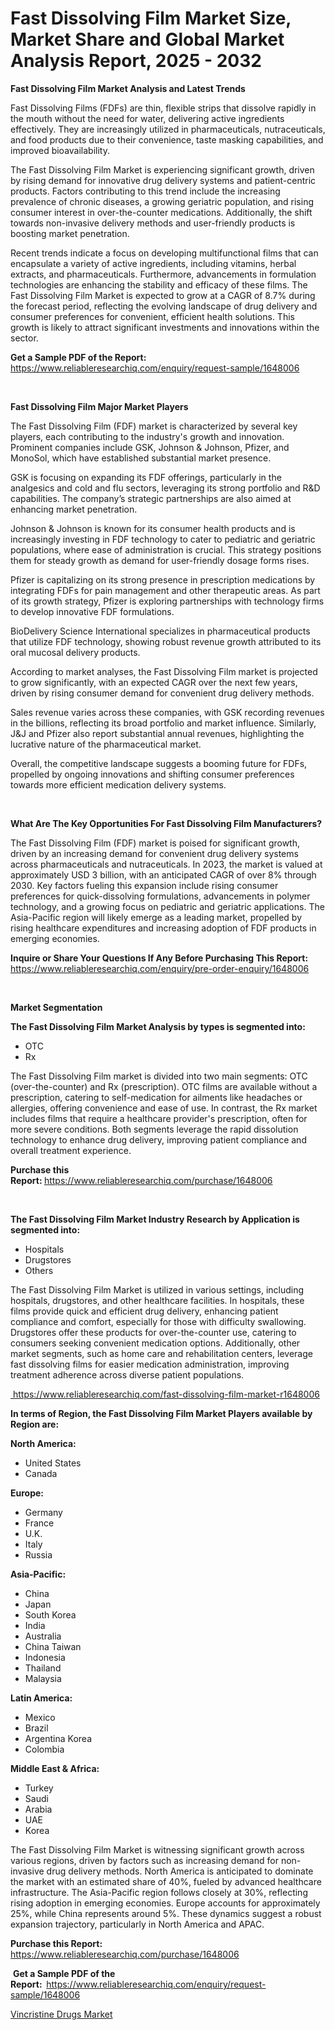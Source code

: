 <p><h1>Fast Dissolving Film Market Size, Market Share and Global Market Analysis Report, 2025 - 2032</h1></p><p><strong>Fast Dissolving Film Market Analysis and Latest Trends</strong></p>
<p><p>Fast Dissolving Films (FDFs) are thin, flexible strips that dissolve rapidly in the mouth without the need for water, delivering active ingredients effectively. They are increasingly utilized in pharmaceuticals, nutraceuticals, and food products due to their convenience, taste masking capabilities, and improved bioavailability.</p><p>The Fast Dissolving Film Market is experiencing significant growth, driven by rising demand for innovative drug delivery systems and patient-centric products. Factors contributing to this trend include the increasing prevalence of chronic diseases, a growing geriatric population, and rising consumer interest in over-the-counter medications. Additionally, the shift towards non-invasive delivery methods and user-friendly products is boosting market penetration.</p><p>Recent trends indicate a focus on developing multifunctional films that can encapsulate a variety of active ingredients, including vitamins, herbal extracts, and pharmaceuticals. Furthermore, advancements in formulation technologies are enhancing the stability and efficacy of these films. The Fast Dissolving Film Market is expected to grow at a CAGR of 8.7% during the forecast period, reflecting the evolving landscape of drug delivery and consumer preferences for convenient, efficient health solutions. This growth is likely to attract significant investments and innovations within the sector.</p></p>
<p><strong>Get a Sample PDF of the Report:&nbsp;</strong> <a href="https://www.reliableresearchiq.com/enquiry/request-sample/1648006?utm_campaign=3318&utm_medium=2&utm_source=Github&utm_content=ia&utm_term=08032025&utm_id=fast-dissolving-film">https://www.reliableresearchiq.com/enquiry/request-sample/1648006</a></p>
<p>&nbsp;</p>
<p><strong>Fast Dissolving Film Major Market Players</strong></p>
<p><p>The Fast Dissolving Film (FDF) market is characterized by several key players, each contributing to the industry's growth and innovation. Prominent companies include GSK, Johnson & Johnson, Pfizer, and MonoSol, which have established substantial market presence. </p><p>GSK is focusing on expanding its FDF offerings, particularly in the analgesics and cold and flu sectors, leveraging its strong portfolio and R&D capabilities. The company’s strategic partnerships are also aimed at enhancing market penetration.</p><p>Johnson & Johnson is known for its consumer health products and is increasingly investing in FDF technology to cater to pediatric and geriatric populations, where ease of administration is crucial. This strategy positions them for steady growth as demand for user-friendly dosage forms rises.</p><p>Pfizer is capitalizing on its strong presence in prescription medications by integrating FDFs for pain management and other therapeutic areas. As part of its growth strategy, Pfizer is exploring partnerships with technology firms to develop innovative FDF formulations.</p><p>BioDelivery Science International specializes in pharmaceutical products that utilize FDF technology, showing robust revenue growth attributed to its oral mucosal delivery products. </p><p>According to market analyses, the Fast Dissolving Film market is projected to grow significantly, with an expected CAGR over the next few years, driven by rising consumer demand for convenient drug delivery methods.</p><p>Sales revenue varies across these companies, with GSK recording revenues in the billions, reflecting its broad portfolio and market influence. Similarly, J&J and Pfizer also report substantial annual revenues, highlighting the lucrative nature of the pharmaceutical market.</p><p>Overall, the competitive landscape suggests a booming future for FDFs, propelled by ongoing innovations and shifting consumer preferences towards more efficient medication delivery systems.</p></p>
<p>&nbsp;</p>
<p><strong>What Are The Key Opportunities For Fast Dissolving Film Manufacturers?</strong></p>
<p><p>The Fast Dissolving Film (FDF) market is poised for significant growth, driven by an increasing demand for convenient drug delivery systems across pharmaceuticals and nutraceuticals. In 2023, the market is valued at approximately USD 3 billion, with an anticipated CAGR of over 8% through 2030. Key factors fueling this expansion include rising consumer preferences for quick-dissolving formulations, advancements in polymer technology, and a growing focus on pediatric and geriatric applications. The Asia-Pacific region will likely emerge as a leading market, propelled by rising healthcare expenditures and increasing adoption of FDF products in emerging economies.</p></p>
<p><strong>Inquire or Share Your Questions If Any Before Purchasing This Report:</strong> <a href="https://www.reliableresearchiq.com/enquiry/pre-order-enquiry/1648006?utm_campaign=3318&utm_medium=2&utm_source=Github&utm_content=ia&utm_term=08032025&utm_id=fast-dissolving-film">https://www.reliableresearchiq.com/enquiry/pre-order-enquiry/1648006</a></p>
<p>&nbsp;</p>
<p><strong>Market Segmentation</strong></p>
<p><strong>The Fast Dissolving Film Market Analysis by types is segmented into:</strong></p>
<p><ul><li>OTC</li><li>Rx</li></ul></p>
<p><p>The Fast Dissolving Film market is divided into two main segments: OTC (over-the-counter) and Rx (prescription). OTC films are available without a prescription, catering to self-medication for ailments like headaches or allergies, offering convenience and ease of use. In contrast, the Rx market includes films that require a healthcare provider's prescription, often for more severe conditions. Both segments leverage the rapid dissolution technology to enhance drug delivery, improving patient compliance and overall treatment experience.</p></p>
<p><strong>Purchase this Report:&nbsp;</strong><a href="https://www.reliableresearchiq.com/purchase/1648006?utm_campaign=3318&utm_medium=2&utm_source=Github&utm_content=ia&utm_term=08032025&utm_id=fast-dissolving-film">https://www.reliableresearchiq.com/purchase/1648006</a></p>
<p>&nbsp;</p>
<p><strong>The Fast Dissolving Film Market Industry Research by Application is segmented into:</strong></p>
<p><ul><li>Hospitals</li><li>Drugstores</li><li>Others</li></ul></p>
<p><p>The Fast Dissolving Film Market is utilized in various settings, including hospitals, drugstores, and other healthcare facilities. In hospitals, these films provide quick and efficient drug delivery, enhancing patient compliance and comfort, especially for those with difficulty swallowing. Drugstores offer these products for over-the-counter use, catering to consumers seeking convenient medication options. Additionally, other market segments, such as home care and rehabilitation centers, leverage fast dissolving films for easier medication administration, improving treatment adherence across diverse patient populations.</p></p>
<p><a href="https://www.reliableresearchiq.com/fast-dissolving-film-market-r1648006?utm_campaign=3318&utm_medium=2&utm_source=Github&utm_content=ia&utm_term=08032025&utm_id=fast-dissolving-film">&nbsp;https://www.reliableresearchiq.com/fast-dissolving-film-market-r1648006</a></p>
<p><strong>In terms of Region, the Fast Dissolving Film Market Players available by Region are:</strong></p>
<p>
    <p> <strong> North America: </strong>
        <ul>
            <li>United States</li>
            <li>Canada</li>
        </ul>
        </p> 
    <p> <strong> Europe: </strong>
        <ul>
            <li>Germany</li>
            <li>France</li>
            <li>U.K.</li>
            <li>Italy</li>
            <li>Russia</li>
        </ul>
        </p> 
    <p> <strong> Asia-Pacific: </strong>
        <ul>
            <li>China</li>
            <li>Japan</li>
            <li>South Korea</li>
            <li>India</li>
            <li>Australia</li>
            <li>China Taiwan</li>
            <li>Indonesia</li>
            <li>Thailand</li>
            <li>Malaysia</li>
        </ul>
        </p> 
    <p> <strong> Latin America: </strong>
        <ul>
            <li>Mexico</li>
            <li>Brazil</li>
            <li>Argentina Korea</li>
            <li>Colombia</li>
        </ul>
        </p> 
    <p> <strong> Middle East & Africa: </strong>
        <ul>
            <li>Turkey</li>
            <li>Saudi</li>
            <li>Arabia</li>
            <li>UAE</li>
            <li>Korea</li>
        </ul>
    </p>
    </p>
<p><p>The Fast Dissolving Film Market is witnessing significant growth across various regions, driven by factors such as increasing demand for non-invasive drug delivery methods. North America is anticipated to dominate the market with an estimated share of 40%, fueled by advanced healthcare infrastructure. The Asia-Pacific region follows closely at 30%, reflecting rising adoption in emerging economies. Europe accounts for approximately 25%, while China represents around 5%. These dynamics suggest a robust expansion trajectory, particularly in North America and APAC.</p></p>
<p><strong>Purchase this Report: </strong><a href="https://www.reliableresearchiq.com/purchase/1648006?utm_campaign=3318&utm_medium=2&utm_source=Github&utm_content=ia&utm_term=08032025&utm_id=fast-dissolving-film">https://www.reliableresearchiq.com/purchase/1648006</a></p>
<p>&nbsp;<strong>Get a Sample PDF of the Report:&nbsp;&nbsp;</strong><a href="https://www.reliableresearchiq.com/enquiry/request-sample/1648006?utm_campaign=3318&utm_medium=2&utm_source=Github&utm_content=ia&utm_term=08032025&utm_id=fast-dissolving-film">https://www.reliableresearchiq.com/enquiry/request-sample/1648006</a></p>
<p><strong></strong></p>
<p><p><a href="https://github.com/shamyzinniwl/Market-Research-Report-List-1/blob/main/vincristine-drugs-market.md?utm_campaign=3318&utm_medium=2&utm_source=Github&utm_content=ia&utm_term=08032025&utm_id=fast-dissolving-film">Vincristine Drugs Market</a></p></p>